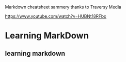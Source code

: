 Markdown cheatsheet sammery thanks to 
Traversy Media 

https://www.youtube.com/watch?v=HUBNt18RFbo


# Learning MarkDown
## learning markdown <!-- bla --> 